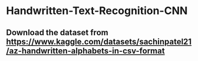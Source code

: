 # Handwritten-Text-Recognition-CNN

## Download the dataset from https://www.kaggle.com/datasets/sachinpatel21/az-handwritten-alphabets-in-csv-format
